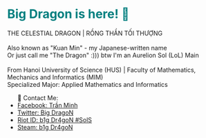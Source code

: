 <h1 style="color: teal;">
  Big Dragon is here! 🐉
</h1>
<p>
  THE CELESTIAL DRAGON | RỒNG THẦN TỐI THƯỢNG
  <br/>
  <br/>
  Also known as "Kuan Min" - my Japanese-written name <br/>
  Or just call me "The Dragon" :))) btw I'm an Aurelion Sol (LoL) Main
  <br/>
  <br/>
  From Hanoi University of Science (HUS) | Faculty of Mathematics, Mechanics and Informatics (MIM)
  <br/>
  Specialized Major: Applied Mathematics and Informatics
  <br/>
</p>
<ul>
📱 Contact Me:
  <li><a href="https://www.facebook.com/ku4nm1N.b1gDr4goN/">Facebook: Trần Minh</li>
  <li><a href="https://twitter.com/KuanMin5">Twitter: Big DragoN</li>
  <li>Riot ID: b1g Dr4goN #SolS</li>
  <li><a href="https://steamcommunity.com/id/kuanmingm56/">Steam: b1g Dr4goN</li>
</ul>
<!---
b1g-Dr4goN/b1g-Dr4goN is a ✨ special ✨ repository because its `README.md` (this file) appears on your GitHub profile.
You can click the Preview link to take a look at your changes.
--->
